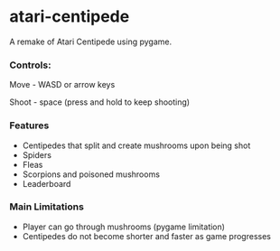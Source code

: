 # atari-centipede
A remake of Atari Centipede using pygame.

### Controls:
Move - WASD or arrow keys

Shoot - space (press and hold to keep shooting)

### Features
* Centipedes that split and create mushrooms upon being shot
* Spiders
* Fleas
* Scorpions and poisoned mushrooms
* Leaderboard

### Main Limitations
* Player can go through mushrooms (pygame limitation)
* Centipedes do not become shorter and faster as game progresses
